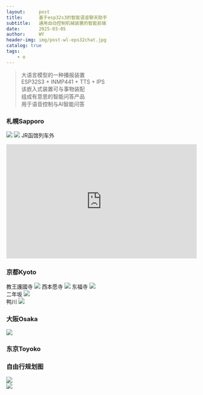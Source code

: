 ```yaml
---
layout:     post
title:      基于esp32s3的智能语音聊天助手
subtitle:   通用自动控制机械装置的智能前端
date:       2025-03-05
author:     WY
header-img: img/post-wl-eps32chat.jpg
catalog: true
tags:
    - o
---
```


> 大语言模型的一种播报装置  
> ESP32S3 + INMP441 + TTS + IPS  
> 该嵌入式装置可与事物装配  
> 组成有意思的智能问答产品  
> 用于语音控制与AI智能问答  

### 札幌Sapporo  
![](https://nibilu.oss-cn-beijing.aliyuncs.com/janpan/2025%E5%8C%97%E6%B5%B7%E9%81%93.JPG)
![](https://nibilu.oss-cn-beijing.aliyuncs.com/janpan/IMG_5898.JPG)
JR函馆列车外
<div style="position: relative; padding: 30% 45%;">
  <iframe style="position: absolute; width: 100%; height: 100%; left: 0; top: 0;" src="https://player.bilibili.com/player.html?aid=114109009892217&bvid=BV1un9dYLEpg&cid=28702344800&page=1&as_wide=1&high_quality=1&danmaku=0" frameborder="no" scrolling="no"> </iframe>
  </div> 

### 京都Kyoto  
教王護國寺
![](https://nibilu.oss-cn-beijing.aliyuncs.com/janpan/2025%E4%BA%AC%E9%83%BD%E4%B8%9C%E9%98%81%E5%AF%BA.JPG) 
西本愿寺
![](https://nibilu.oss-cn-beijing.aliyuncs.com/janpan/2025%E4%BA%AC%E9%83%BD%E8%A5%BF%E6%9C%AC%E6%84%BF%E5%AF%BA.JPG) 
东福寺
![](https://nibilu.oss-cn-beijing.aliyuncs.com/janpan/64786cab0eee213e3bf3ded0ca792b92.JPG)  
二年坂
![](https://nibilu.oss-cn-beijing.aliyuncs.com/janpan/2025%E4%BA%AC%E9%83%BD%E4%BA%8C%E5%B9%B4%E5%9D%82%E5%B0%8F%E8%B7%AF.JPG)  
鸭川
![](https://nibilu.oss-cn-beijing.aliyuncs.com/janpan/2025%E9%B8%AD%E5%B7%9D.JPG)  

### 大阪Osaka
![](https://nibilu.oss-cn-beijing.aliyuncs.com/janpan/IMG_6058.JPG)  

### 东京Toyoko

### 自由行规划图
![](https://nibilu.oss-cn-beijing.aliyuncs.com/janpan/202502%E6%97%A5%E6%9C%AC%E8%A7%84%E5%88%9201.png)  
![](https://nibilu.oss-cn-beijing.aliyuncs.com/janpan/202502%E6%97%A5%E6%9C%AC%E8%A7%84%E5%88%9202.png)  
